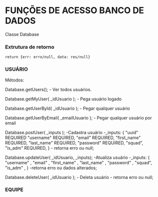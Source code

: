 # FUNÇÕES DE ACESSO BANCO DE DADOS

Classe Database
### Extrutura de retorno

    return {err: erro/null, data: res/null}

### USUÁRIO
Métodos:

Database.getUsers();
    - Ver todos usuários.

Database.getMyUser( _idUsuario );
    - Pega usuário logado

Database.getUserById( _idUsuario );
    - Pegar qualquer usuário

Database.getUserByEmail( _emailUsuario );
    - Pegar qualquer usuário por email

Database.postUser( _inputs );
    -Cadastra usuário
    -_inputs:
        {
            "uuid" REQUIRED
            "username" REQUIRED,
	        "email" REQUIRED,
	        "first_name" REQUIRED,
	        "last_name" REQUIRED,
	        "password" REQUIRED,
	        "squad",
	        "is_adm" REQUIRED,
        }
    - retorna erro ou null;

Database.updateUser( _idUsuario, _inputs);
    -Atualiza usuário
    -_inputs:
        {
            "username" ,
	        "email" ,
	        "first_name" ,
	        "last_name" ,
	        "password" ,
	        "squad",
	        "is_adm" ,
        }
    -retorna erro ou dados alterados;

Database.deleteUser( _idUsuario );
    - Deleta usuário
    - retorna erro ou null;

### EQUIPE

